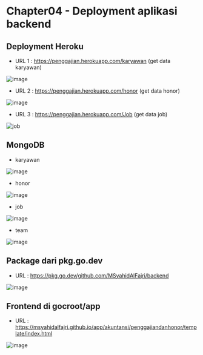 # Chapter04 - Deployment aplikasi backend

## Deployment Heroku

- URL 1 : https://penggajian.herokuapp.com/karyawan (get data karyawan)

![image](https://user-images.githubusercontent.com/125241863/227730221-66774e05-9228-4d6f-957c-a6fe148b1254.png)

- URL 2 : https://penggajian.herokuapp.com/honor (get data honor)

![image](https://user-images.githubusercontent.com/125241863/227730335-8bdc88ea-0e5a-4e8e-80fc-69333d034696.png)

- URL 3 : https://penggajian.herokuapp.com/Job (get data job)

![job](https://user-images.githubusercontent.com/125241863/227729604-2ef515ba-b378-44f0-9d90-5a878d105eb5.jpg)

## MongoDB

- karyawan

![image](https://user-images.githubusercontent.com/125241863/227730813-e3a939b3-ada0-42d3-8a19-11660dd71096.png)

- honor

![image](https://user-images.githubusercontent.com/125241863/227730839-6cfc7e91-3c9a-4c9c-b8b6-bd69af825f43.png)

- job

![image](https://user-images.githubusercontent.com/125241863/227730899-f05532b4-7044-4157-ba6a-ee6c35e2631c.png)

- team

![image](https://user-images.githubusercontent.com/125241863/227730927-2883d281-9d28-47cd-96ac-fbb8fe8138f5.png)

## Package dari pkg.go.dev

- URL : https://pkg.go.dev/github.com/MSyahidAlFajri/backend

![image](https://user-images.githubusercontent.com/125241863/227730714-a91580af-e840-4b69-9ab3-dcf5ef597c82.png)

## Frontend di gocroot/app

- URL : https://msyahidalfajri.github.io/app/akuntansi/penggajiandanhonor/template/index.html

![image](https://user-images.githubusercontent.com/125241863/227730733-f8790d5c-b32a-4b5a-af1d-ad5dda60a971.png)